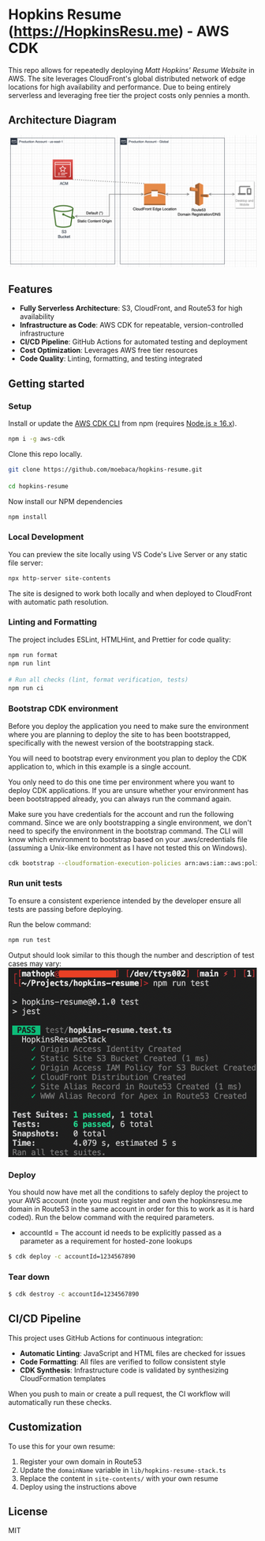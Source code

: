 # Hopkins Resume (https://HopkinsResu.me) - AWS CDK

This repo allows for repeatedly deploying *Matt Hopkins' Resume Website* in AWS. The site leverages CloudFront's global distributed network of edge locations for high availability and performance. Due to being entirely serverless and leveraging free tier the project costs only pennies a month. 

## Architecture Diagram
![HopkinsResu.me diagram](hopkins-resume-diagram.png)

## Features

- **Fully Serverless Architecture**: S3, CloudFront, and Route53 for high availability
- **Infrastructure as Code**: AWS CDK for repeatable, version-controlled infrastructure
- **CI/CD Pipeline**: GitHub Actions for automated testing and deployment
- **Cost Optimization**: Leverages AWS free tier resources
- **Code Quality**: Linting, formatting, and testing integrated

## Getting started

### Setup
Install or update the [AWS CDK CLI](https://github.com/aws/aws-cdk) from npm (requires [Node.js ≥ 16.x](https://nodejs.org/download/release/latest-v16.x/)). 

```bash
npm i -g aws-cdk
```

Clone this repo locally.

```bash
git clone https://github.com/moebaca/hopkins-resume.git

cd hopkins-resume
```

Now install our NPM dependencies

```bash
npm install
```

### Local Development

You can preview the site locally using VS Code's Live Server or any static file server:

```bash
npx http-server site-contents
```

The site is designed to work both locally and when deployed to CloudFront with automatic path resolution.

### Linting and Formatting

The project includes ESLint, HTMLHint, and Prettier for code quality:

```bash
npm run format
npm run lint

# Run all checks (lint, format verification, tests)
npm run ci
```

### Bootstrap CDK environment

Before you deploy the application you need to make sure the environment
where you are planning to deploy the site to has been bootstrapped,
specifically with the newest version of the bootstrapping stack. 

You will need to bootstrap every environment you plan to deploy the CDK
application to, which in this example is a single account. 

You only need to do this one time per environment where you want to deploy
CDK applications. If you are unsure whether your environment has been
bootstrapped already, you can always run the command again. 

Make sure you have credentials for the account and run the following
command. Since we are only bootstrapping a single environment, we don't
need to specify the environment in the bootstrap command. The CLI will
know which environment to bootstrap based on your .aws/credentials file
(assuming a Unix-like environment as I have not tested this on Windows).

```bash
cdk bootstrap --cloudformation-execution-policies arn:aws:iam::aws:policy/AdministratorAccess
```

### Run unit tests
To ensure a consistent experience intended by the developer ensure all tests are passing before deploying. 

Run the below command:
```bash
npm run test
```

Output should look similar to this though the number and description of test cases may vary:
![test-cases.png](test-cases.png)

### Deploy

You should now have met all the conditions to safely deploy the project to your AWS account (note you must register and own the hopkinsresu.me domain in Route53 in the same account in order for this to work as it is hard coded). Run the below command with the required parameters.
- accountId = The account id needs to be explicitly passed as a parameter as a requirement for hosted-zone lookups

```bash
$ cdk deploy -c accountId=1234567890
```

### Tear down

```bash
$ cdk destroy -c accountId=1234567890
```

## CI/CD Pipeline

This project uses GitHub Actions for continuous integration:

- **Automatic Linting**: JavaScript and HTML files are checked for issues
- **Code Formatting**: All files are verified to follow consistent style
- **CDK Synthesis**: Infrastructure code is validated by synthesizing CloudFormation templates

When you push to main or create a pull request, the CI workflow will automatically run these checks.

## Customization

To use this for your own resume:

1. Register your own domain in Route53
2. Update the `domainName` variable in `lib/hopkins-resume-stack.ts`
3. Replace the content in `site-contents/` with your own resume
4. Deploy using the instructions above

## License

MIT